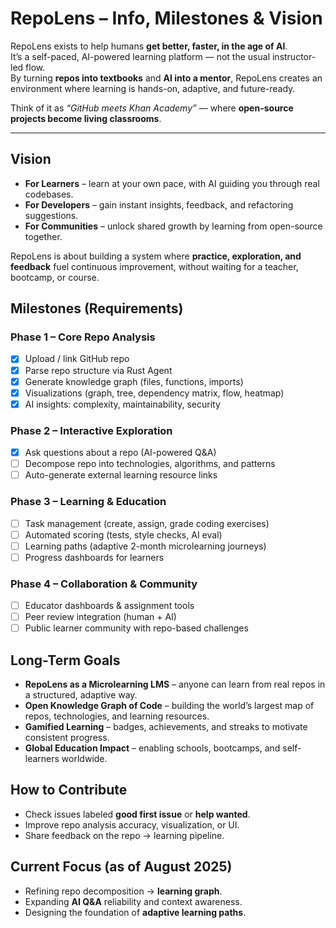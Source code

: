 # RepoLens – Info, Milestones & Vision

RepoLens exists to help humans **get better, faster, in the age of AI**.  
It’s a self-paced, AI-powered learning platform — not the usual instructor-led flow.  
By turning **repos into textbooks** and **AI into a mentor**, RepoLens creates an environment where learning is hands-on, adaptive, and future-ready.

Think of it as _“GitHub meets Khan Academy”_ — where **open-source projects become living classrooms**.

---

## Vision

- **For Learners** – learn at your own pace, with AI guiding you through real codebases.
- **For Developers** – gain instant insights, feedback, and refactoring suggestions.
- **For Communities** – unlock shared growth by learning from open-source together.

RepoLens is about building a system where **practice, exploration, and feedback** fuel continuous improvement, without waiting for a teacher, bootcamp, or course.

## Milestones (Requirements)

### Phase 1 – Core Repo Analysis

- [x] Upload / link GitHub repo
- [x] Parse repo structure via Rust Agent
- [x] Generate knowledge graph (files, functions, imports)
- [x] Visualizations (graph, tree, dependency matrix, flow, heatmap)
- [x] AI insights: complexity, maintainability, security

### Phase 2 – Interactive Exploration

- [x] Ask questions about a repo (AI-powered Q&A)
- [ ] Decompose repo into technologies, algorithms, and patterns
- [ ] Auto-generate external learning resource links

### Phase 3 – Learning & Education

- [ ] Task management (create, assign, grade coding exercises)
- [ ] Automated scoring (tests, style checks, AI eval)
- [ ] Learning paths (adaptive 2-month microlearning journeys)
- [ ] Progress dashboards for learners

### Phase 4 – Collaboration & Community

- [ ] Educator dashboards & assignment tools
- [ ] Peer review integration (human + AI)
- [ ] Public learner community with repo-based challenges

## Long-Term Goals

- **RepoLens as a Microlearning LMS** – anyone can learn from real repos in a structured, adaptive way.
- **Open Knowledge Graph of Code** – building the world’s largest map of repos, technologies, and learning resources.
- **Gamified Learning** – badges, achievements, and streaks to motivate consistent progress.
- **Global Education Impact** – enabling schools, bootcamps, and self-learners worldwide.

## How to Contribute

- Check issues labeled **good first issue** or **help wanted**.
- Improve repo analysis accuracy, visualization, or UI.
- Share feedback on the repo → learning pipeline.

## Current Focus (as of August 2025)

- Refining repo decomposition → **learning graph**.
- Expanding **AI Q&A** reliability and context awareness.
- Designing the foundation of **adaptive learning paths**.
